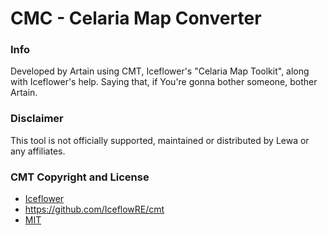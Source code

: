 # CMC - Celaria Map Converter

### Info
Developed by Artain using CMT, Iceflower's "Celaria Map Toolkit", along with Iceflower's help.
Saying that, if You're gonna bother someone, bother Artain.

### Disclaimer 
This tool is not officially supported, maintained or distributed by Lewa or any affiliates.

### CMT Copyright and License
- [Iceflower](https://github.com/IceflowRE/)
- https://github.com/IceflowRE/cmt
- [MIT](https://github.com/IceflowRE/cmt/blob/master/License.rst)
